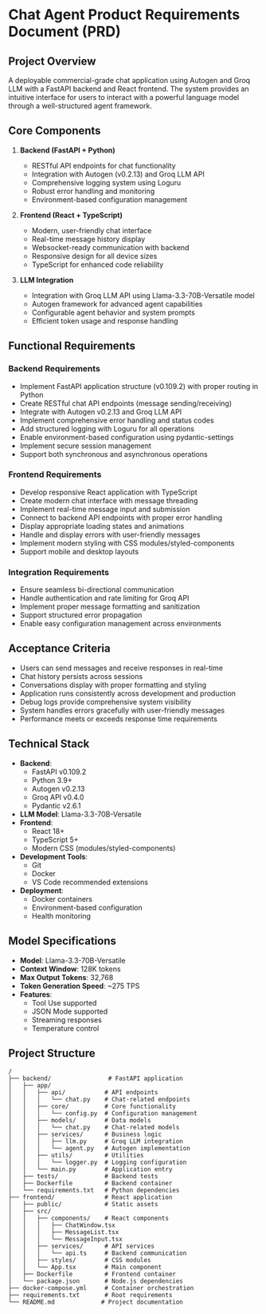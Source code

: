 # Chat Agent Product Requirements Document (PRD)

## Project Overview
A deployable commercial-grade chat application using Autogen and Groq LLM with a FastAPI backend and React frontend. The system provides an intuitive interface for users to interact with a powerful language model through a well-structured agent framework.

## Core Components
1. **Backend (FastAPI + Python)**
   - RESTful API endpoints for chat functionality
   - Integration with Autogen (v0.2.13) and Groq LLM API
   - Comprehensive logging system using Loguru
   - Robust error handling and monitoring
   - Environment-based configuration management

2. **Frontend (React + TypeScript)**
   - Modern, user-friendly chat interface
   - Real-time message history display
   - Websocket-ready communication with backend
   - Responsive design for all device sizes
   - TypeScript for enhanced code reliability

3. **LLM Integration**
   - Integration with Groq LLM API using Llama-3.3-70B-Versatile model
   - Autogen framework for advanced agent capabilities
   - Configurable agent behavior and system prompts
   - Efficient token usage and response handling

## Functional Requirements

### Backend Requirements
- Implement FastAPI application structure (v0.109.2) with proper routing in Python
- Create RESTful chat API endpoints (message sending/receiving)
- Integrate with Autogen v0.2.13 and Groq LLM API
- Implement comprehensive error handling and status codes
- Add structured logging with Loguru for all operations
- Enable environment-based configuration using pydantic-settings
- Implement secure session management
- Support both synchronous and asynchronous operations

### Frontend Requirements
- Develop responsive React application with TypeScript
- Create modern chat interface with message threading
- Implement real-time message input and submission
- Connect to backend API endpoints with proper error handling
- Display appropriate loading states and animations
- Handle and display errors with user-friendly messages
- Implement modern styling with CSS modules/styled-components
- Support mobile and desktop layouts

### Integration Requirements
- Ensure seamless bi-directional communication
- Handle authentication and rate limiting for Groq API
- Implement proper message formatting and sanitization
- Support structured error propagation
- Enable easy configuration management across environments

## Acceptance Criteria
- Users can send messages and receive responses in real-time
- Chat history persists across sessions
- Conversations display with proper formatting and styling
- Application runs consistently across development and production
- Debug logs provide comprehensive system visibility
- System handles errors gracefully with user-friendly messages
- Performance meets or exceeds response time requirements

## Technical Stack
- **Backend**: 
  - FastAPI v0.109.2
  - Python 3.9+
  - Autogen v0.2.13
  - Groq API v0.4.0
  - Pydantic v2.6.1
- **LLM Model**: Llama-3.3-70B-Versatile
- **Frontend**: 
  - React 18+
  - TypeScript 5+
  - Modern CSS (modules/styled-components)
- **Development Tools**: 
  - Git
  - Docker
  - VS Code recommended extensions
- **Deployment**: 
  - Docker containers
  - Environment-based configuration
  - Health monitoring

## Model Specifications
- **Model**: Llama-3.3-70B-Versatile
- **Context Window**: 128K tokens
- **Max Output Tokens**: 32,768
- **Token Generation Speed**: ~275 TPS
- **Features**: 
  - Tool Use supported
  - JSON Mode supported
  - Streaming responses
  - Temperature control

## Project Structure
```
/
├── backend/                # FastAPI application
│   ├── app/
│   │   ├── api/           # API endpoints
│   │   │   └── chat.py    # Chat-related endpoints
│   │   ├── core/          # Core functionality
│   │   │   └── config.py  # Configuration management
│   │   ├── models/        # Data models
│   │   │   └── chat.py    # Chat-related models
│   │   ├── services/      # Business logic
│   │   │   ├── llm.py     # Groq LLM integration
│   │   │   └── agent.py   # Autogen implementation
│   │   ├── utils/         # Utilities
│   │   │   └── logger.py  # Logging configuration
│   │   └── main.py        # Application entry
│   ├── tests/             # Backend tests
│   ├── Dockerfile         # Backend container
│   └── requirements.txt   # Python dependencies
├── frontend/              # React application
│   ├── public/            # Static assets
│   ├── src/
│   │   ├── components/    # React components
│   │   │   ├── ChatWindow.tsx
│   │   │   ├── MessageList.tsx
│   │   │   └── MessageInput.tsx
│   │   ├── services/      # API services
│   │   │   └── api.ts     # Backend communication
│   │   ├── styles/        # CSS modules
│   │   └── App.tsx        # Main component
│   ├── Dockerfile         # Frontend container
│   └── package.json       # Node.js dependencies
├── docker-compose.yml     # Container orchestration
├── requirements.txt       # Root requirements
└── README.md             # Project documentation
``` 
